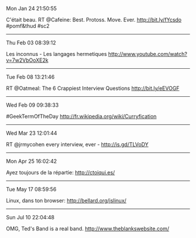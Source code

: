 Mon Jan 24 21:50:55

C'était beau.  RT @Cafeine: Best. Protoss. Move. Ever. http://bit.ly/fYcsdo #pomf&thud #sc2

----

Thu Feb 03 08:39:12

Les inconnus - Les langages hermetiques http://www.youtube.com/watch?v=7w2VbOoXE2k

----

Tue Feb 08 13:21:46

RT @Oatmeal: The 6 Crappiest Interview Questions http://bit.ly/eEVOGF

----

Wed Feb 09 09:38:33

#GeekTermOfTheDay http://fr.wikipedia.org/wiki/Curryfication

----

Wed Mar 23 12:01:44

RT @jrmycohen every interview, ever - http://is.gd/TLVoDY

----

Mon Apr 25 16:02:42

Ayez toujours de la répartie: http://ctoiqui.es/

----

Tue May 17 08:59:56

Linux, dans ton browser: http://bellard.org/jslinux/

----

Sun Jul 10 22:04:48

OMG, Ted's Band is a real band. http://www.theblankswebsite.com/